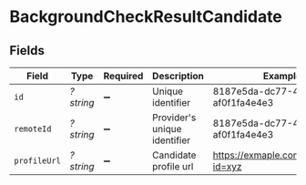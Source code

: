 # BackgroundCheckResultCandidate


## Fields

| Field                                | Type                                 | Required                             | Description                          | Example                              |
| ------------------------------------ | ------------------------------------ | ------------------------------------ | ------------------------------------ | ------------------------------------ |
| `id`                                 | *?string*                            | :heavy_minus_sign:                   | Unique identifier                    | 8187e5da-dc77-475e-9949-af0f1fa4e4e3 |
| `remoteId`                           | *?string*                            | :heavy_minus_sign:                   | Provider's unique identifier         | 8187e5da-dc77-475e-9949-af0f1fa4e4e3 |
| `profileUrl`                         | *?string*                            | :heavy_minus_sign:                   | Candidate profile url                | https://exmaple.com/candidate?id=xyz |